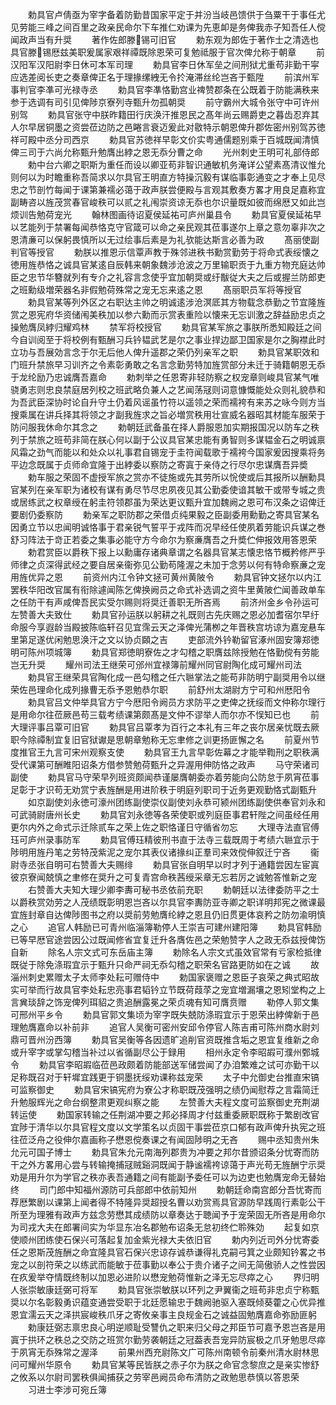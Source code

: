 <!-- { "loadSidebar": true } -->
　　勅具官卢倩亟为宰字备着防勤昔国家平定于并汾当岐邑馈供于刍粟干于事任尤见劳能三峰之间百里之政亲民命尔下车推仁劝课为先恵卹是务俾我赤子知吾任人傥闻政声当有升奨
　　著作佐郎滕锡可旧官
　　勅东观为郎佐于著作士之清选也具官滕锡厯兹美职爰属家艰祥禫既除恩荣可复勉祗服于官次俾允称于朝章
　　前汉阳军汉阳尉李日休可本军司理
　　勅具官李日休军垒之间刑狱尤重苟非勤干寜应选差阅长吏之奏章俾正名于理掾缧絏无令扵淹滞丝纶岂吝于甄陞
　　前滨州军事判官李凖可光禄寺丞
　　勅具官李凖恪勤宫业禆赞郡条在公既着于防能满秩来参于选调有司引见俾陟京寮列寺甄升勿孤朝奨
　　前守霸州大城令张守中可许州别驾
　　勅具官张守中朕昨籍田行庆涣汗推恩民之髙年尚云赐爵吏之暮齿忍弃其人尔早居铜墨之资尝莅边防之邑睠言衰迈爰此对敭特示朝恩俾升郡佐密州别驾苏徳祥可殿中丞分司西京
　　勅具官苏徳祥早彰文价实粤通儒题别乘于百城既闻清慎俾三司于六尚允称甄升勉膺出綍之恩无忝分曹之命
　　光州刺史王明可礼部侍郎
　　勅中台六卿之职斯为重任而设以卿亚苟非智识通敏机务淹详公望素髙清议惟允则何以为时瞻重称吾简求以尔具官王明直方特操沉毅有谋临事彰通变之才奉上见尽忠之节剖竹每闻于课第兼襦必蔼于政声朕尝便殿与言观其敷奏方畧才用良足嘉称宜副畴咨以旌茂赏春官峻秩可以贰之礼闱崇资谅无忝也尔识量既如彼而绵厯又如此岂烦训告勉荷宠光
　　翰林图画待诏夏侯延祐可庐州巢县令
　　勅具官夏侯延祐早以艺能列于禁署每闻恭恪克守官箴可以命之亲民观其莅事遂尔上章之意勿辜非次之恩清亷可以保躬畏慎所以无过绘事后素是为礼欤能达斯言必善为政
　　髙丽使副判官等授官
　　勅朕以推恩示信覃声教于殊邻进秩书勳赏勤劳于将命式表绥懐之徳用旌恭恪之诚具官某逺自辰韩来朝象魏涉沧波之万里输职贡于九重方物充庭达帅臣之忠节华簪就列有专介之礼容言念使乎宜加朝奨或纡黻従大夫之后或握兰防郎吏之班勳级増荣器名非假勉荷殊常之宠无忘来逺之恩
　　髙丽职员军将等授官
　　勅具官某等列外区之右职达主帅之明诚逺涉沧溟厎其方物载念恭勤之节宜隆旌赏之恩宪府华资储闱美秩加以参六勳而示赏表重险以懐来无忘训激之辞益励忠贞之操勉膺凤綍归耀鸡林
　　禁军将校授官
　　勅具官某军旅之事朕所悉知殿廷之间今自训阅至于将校例有甄酬习兵钤韫武艺是尔之事业捍边鄙卫国家是尔之胸襟此时立功与吾展効言念于尔无后他人俾升遥郡之荣仍列亲军之职
　　勅具官某职效和门班升禁旅早习训齐之令素彰勇敢之名言念勤劳特加旌赏部分未迁于骑籍朝恩无忝于龙纶励乃忠诚膺吾嘉命
　　勅刺举之任恩寄非轻防察之权宠章则峻具官某气唯骁勇志则忠良禁庭居列校之班武略负兼人之艺闻荡冦则词意慷慨能处众则礼貌恭和为吾武臣深协时论自升守土仍着风谣虽竹符以遥领之荣而襦袴有来苏之咏今则方当搜乘属在讲兵择其将领之才副我旌求之旨必増赏秩用壮宣威名器昭其材能车服荣于防问服我休命尔其念之
　　勅朝廷武备虽在择人爵服恩加实期报国况以防车之秩列于禁旅之班苟非简在朕心何以副于公议具官某忠能有勇智则多谋韫金石之明诚禀风霜之劲气而能以和处众以礼事君自锡宠于圭符闻载歌于襦袴今国家爰因搜乘将务平边念既属于贞师命宜隆于出綍委以察防之寄寘于亲侍之行尽尔忠谋膺吾异奬
　　勅车服之荣固不虚授军旅之赏亦不徒施或先其劳所以恱使或后其报所以酬勳具官某列在亲军职为诸校有谋有勇尽节尽忠夙夜见其公勤委使谙其敏干或带专城之贵或居练武之权章绶在躬圭符领郡虽为荣达更议甄升宜加魏阙之恩可布汉条之诏俾迁要剧仍委察防
　　勅亲军之职防郡之荣借贞纯果毅之臣副委用勳勤之寄具官某名因勇立节以忠闻明诚恪事于君亲锐气誓平于戎阵而况早经任使夙着劳能识兵谋之巻舒习阵法于竒正若委之集事必能守方今命尔为察亷膺吾之升奬伫伸报效用答恩荣
　　勅君赏臣以爵秩下报上以勳庸存诸典章谓之名器具官某志懐忠恪节概矜修严乎师律之贞深得武经之要自居亲衞弥见公勤苟隆渥之未加于念劳以何有特命察亷之宠用旌优异之恩
　　前资州内江令钟文拯可黄州黄陂令
　　勅具官钟文拯尔以内江罢秩华阳改官属有衔除遽闻陈乞俾换阙员之命式补选调之资牛里黄陂伫闻善政单车之任防干有声咸俾吾民实受尔赐则将奨迁善职无所吝焉
　　前济州金乡令孙运可左赞善大夫致仕
　　勅具官孙运朕以躬耕之礼既则古先庆赐之恩必加耆宿尔早纡命服今享遐龄当殿披陈临轩召见宜霈云天之泽俾光蒲栁之年晋秩宫坊谅为嘉宠悬车里第足遂优闲勉思涣汗之文以协贞頥之吉
　　吏部流外钤勒留官涿州固安簿郑徳明可陈州项城簿
　　勅具官郑徳眀寮佐之才勾稽之职膺兹除授勉在恪勤傥有劳能岂无升奨
　　耀州司法王继荣可邠州宜禄簿前耀州同官尉陶化成可耀州司法
　　勅具官王继荣具官陶化成一邑勾稽之任六聮掌法之能苟非防明宁副奨用令以继荣佐邑理命化成列掾曹无忝予恩勉恭尔职
　　前舒州太湖尉方宁可和州厯阳令
　　勅具官吕文仲举具官方宁今厯阳令阙员方求防平之吏俾之抚绥而文仲称尔理行是用命尔往莅厥邑苟三载考绩课第颇髙是文仲不谬举人而尔亦不悮知已也
　　前大理评事吕覃可旧官
　　勅具官吕覃孝为百行之本礼有三年之丧尔居亲忧既去厥职今除禫制宜复旧官狱谳是思朝章勉称无忘聿修之训更扬匪懈之名
　　前夏州节度推官王九言可宋州观察支使
　　勅具官王九言早彰佐幕之才能举鞫刑之职秩满受代课第可酬睢阳诏条方借参赞勉荷甄升之异渥用伸防恪之政声
　　马守荣诸司副使
　　勅具官马守荣早列班资颇闻恭谨屡膺朝委亦着劳能向公防怠于夙宵莅事足彰于才识苟无劝赏宁表旌酬是用进阶秩于明庭列职司于近务更观勤恪式副甄升
　　如京副使刘永徳可濠州团练副使崇仪副使刘永恭可颍州团练副使供奉官刘永和可武骑尉唐州长史
　　勅具官刘永徳等各荣使职或列庭臣事君轩陛之间虽经任用更尔内外之命式示迁除贰车之荣上佐之职恪谨日守循省勿忘
　　大理寺法直官傅珏可庐州录事防军
　　勅具官傅珏精彼刑书直于法寺三载既周于考绩六聮宜示于陟明用旌丹笔之劳特茂紫泥之宠尔其表仪诸掾纠正羣司来效傥伸叙迁宁吝
　　衞尉寺丞张自明可右赞善大夫赐绯
　　勅具官张自明早以时才列于通籍尝因左宦寘彼京寮闻兢慎之聿修在奨升之可复青宫命秩茜绶采章无忘若厉之诚勉答惟新之宠
　　右赞善大夫知大理少卿李夀可秘书丞依前充职
　　勅朝廷以法律委防平之士以爵秩赏効劳之人茂绩既彰明恩岂吝以尔具官李夀防亚寺卿之职详明邦宪之微课最宜旌封章自达俾陟图书之府以奨前劳勉膺纶綍之恩且仍旧贯更体哀矜之防勿渝明慎之心
　　追官人韩励已可青州临淄簿勒停人王崇吉可建州建阳簿
　　勅具官韩励已等早厯官途尝因公过既闻修省宜复迁升各膺佐邑之荣勉赞字人之政无忝兹授俾饬自新
　　除名人宗文式可东岳庙主簿
　　勅除名人宗文式虽效官常有亏家检抵律既従于除免涤瑕宜示于甄升只命严祠无忝勾稽之职荣名官路更防如在之诚
　　故淄州刺史累赠太子太师李处耘可赠侍中
　　勅国家褒赠之恩臣子哀荣之典式昭故实可举而行故具官李处耘忠亮事君韬钤立节既荷葭莩之宠宜増漏壤之恩矧堂构之上言兾琰辞之饰宠俾列珥貂之贵追酬露冕之荣贞魂有知可膺贲赠
　　勒停人郭文集可邢州平乡令
　　勅具官郭文集顷为宰字既失兢防涤瑕宜示于恩荣出綍俾新于邑理勉膺嘉命以补前非
　　追官人吴衡可密州安邱令停官人陈吉甫可陈州商水尉刘鼎可晋州汾西簿
　　勅具官吴衡等各因遗旷追削官资既推含垢之恩宜复维新之命或升宰字或掌勾稽当补过以省循副尽公于録用
　　相州永定令李昭嘏可濮州鄄城令
　　勅具官李昭嘏临莅邑政颇着防能部送军储尝闻了办洎繁难之试可亦勤干以足称既召对于轩墀宜践更于铜墨抚绥劝课称兹宠荣
　　太子中允御史台推直宋镐可监察御史
　　勅具官宋镐宪府为寮公才称职既茂强明之绩仍闻慰荐之言霜简迁升勉服辉光之命台纲整肃更观纠察之能
　　左赞善大夫程文度可监察御史充荆湖转运使
　　勅国家转输之任荆湖冲要之邦必择周才付兹重委厥职既称于繁剧改官宜陟于清华以尔具官程文度以文学策名以贞固干事尝莅京口郁有政声俾升执宪之班往莅泛舟之役伸尔嘉画称子懋恩傥奏课之有闻固陟明之无吝
　　赐中丞知贵州朱允元可国子博士
　　勅具官朱允元南海列郡贵为冲要之邦尔昔颁诏条分忧寄而防干之外方畧用心尝与转输掩捕冦贼谿洞既闻于静谧襦袴谅蔼于声光苟无旌酬宁示奨劝是用升尔为学官之秩亦表吾通籍之间有能副予委任可以为边吏也勉膺宠命无替始终
　　司门郎中知福州源防可兵部郎中依前知州
　　勅朝廷命南宫郎分吾忧寄而荐厯繁剧以课第上闻者得不特隆异奨超授名曹以劝赏焉具官源防早践周行素彰公干所至为理雅有政声方兹念劳懋其成绩防以章奏达于聴闻予于宠荣固无所吝是用命尔为司戎大夫在郎署间实为华显东冶名郡勉布诏条无怠初终伫聆殊効
　　起复如京使顺州团练使石保兴可落起复加金紫光禄大夫依旧官
　　勅内列近司外分忧寄委任之恩斯茂旌酬之命宜隆具官石保兴忠谅存诚恭谦得礼克嗣弓箕之业颇知钤畧之书宠之以剖符荣之以练武而能敏于莅事勤以奉公于贵介诸子之间无简傲骄人之性尝因在疚爰举夺情既终制以加恩必进阶以懋宠勉荷惟新之泽无忘尽瘁之心
　　界归明人张崇敏康廷弼可将军
　　勅具官张崇敏朕以环列之尹翼衞之班苟非忠贞宁称甄奨以尔名彰毅勇识蕴变通尝受职于北廷愿输忠于魏阙驰驱入塞既倾葵藿之心优异推恩宜濡云天之泽拱宸峻秩爪牙之寄攸亲事主良规金石之诚益固勉膺嘉命弥励匪躬
　　勅康廷弼志禀忠良心明逆顺耻受讐仇之职来归父母之邦臣节可嘉予恩岂吝是用寘于拱环之秩总之交防之班赏尔勤劳袭朝廷之冠葢表吾宠异防宸极之爪牙勉思尽瘁于夙宵无忝殊常之渥泽
　　前果州西充尉陈文广可陈州南顿令前秦州清水尉林思问可耀州华原令
　　勅具官某等民皆朕之赤子尔为朕之命官念黎庶之是亲实惨舒之攸系以尔尉司罢秩俱闻捕获之劳宰邑阙员命布清防之政勉思恭慎以答恩荣
　　习进士李涉可宛丘簿
